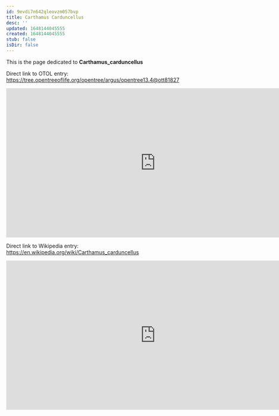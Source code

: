 ```yaml
---
id: 9evdi7n642qleovzm057bvp
title: Carthamus Carduncellus
desc: ''
updated: 1648144045555
created: 1648144045555
stub: false
isDir: false
---
```

This is the page dedicated to **Carthamus_carduncellus**


Direct link to OTOL entry: https://tree.opentreeoflife.org/opentree/argus/opentree13.4@ott81827



<html>
    <body>
    <iframe src="https://tree.opentreeoflife.org/opentree/argus/opentree13.4@ott81827"
    width="800" height="400" frameborder="0" allowfullscreen> </iframe>
    </body>
</html>
    


Direct link to Wikipedia entry: https://en.wikipedia.org/wiki/Carthamus_carduncellus



<html>
    <body>
    <iframe src="https://en.wikipedia.org/wiki/Carthamus_carduncellus"
    width="800" height="400" frameborder="0" allowfullscreen> </iframe>
    </body>
</html>
    
